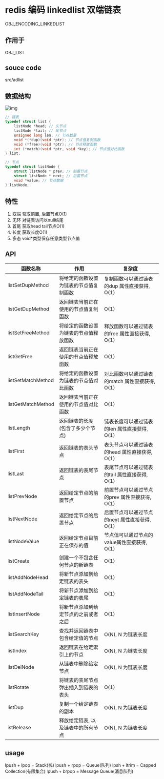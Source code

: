 # redis 编码 linkedlist 双端链表

OBJ_ENCODING_LINKEDLIST

## 作用于

OBJ_LIST

## souce code

src/adlist

## 数据结构

![img](res/redis-encoding-adlist.png)

```c
// 链表
typedef struct list {
    listNode *head; // 头节点
    listNode *tail; // 尾节点
    unsigned long len; // 节点数量
    void *(*dup)(void *ptr); // 节点值复制函数
    void (*free)(void *ptr); // 节点释放函数
    int (*match)(void *ptr, void *key); // 节点值对比函数
} list;

// 节点
typedef struct listNode {
    struct listNode * prev; // 前置节点
    struct listNode * next; // 后置节点
    void *value; // 节点数据
} listNode;
```

## 特性

1. 双端 获取前置, 后置节点O(1)  
2. 无环 对链表访问以null结尾  
3. 首尾 获取head tail节点O(1)  
4. 长度 获取长度O(1)  
5. 多态 void*类型保存任意类型节点值  

## API

| 函数名称           | 作用                                   | 复杂度                                         |
| ------------------ | -------------------------------------- | ---------------------------------------------- |
| listSetDupMethod   | 将给定的函数设置为链表的节点值复制函数 | 复制函数可以通过链表的dup 属性直接获得, O(1)   |
| listGetDupMethod   | 返回链表当前正在使用的节点值复制函数   | O(1)                                           |
| listSetFreeMethod  | 将给定的函数设置为链表的节点值释放函数 | 释放函数可以通过链表的free 属性直接获得, O(1)  |
| listGetFree        | 返回链表当前正在使用的节点值释放函数   | O(1)                                           |
| listSetMatchMethod | 将给定的函数设置为链表的节点值对比函数 | 对比函数可以通过链表的match 属性直接获得, O(1) |
| listGetMatchMethod | 返回链表当前正在使用的节点值对比函数   | O(1)                                           |
| listLength         | 返回链表的长度(包含了多少个节点)     | 链表长度可以通过链表的len 属性直接获得, O(1)   |
| listFirst          | 返回链表的表头节点                     | 表头节点可以通过链表的head 属性直接获得, O(1)  |
| listLast           | 返回链表的表尾节点                     | 表尾节点可以通过链表的tail 属性直接获得, O(1)  |
| listPrevNode       | 返回给定节点的前置节点                 | 前置节点可以通过节点的prev 属性直接获得, O(1)  |
| listNextNode       | 返回给定节点的后置节点                 | 后置节点可以通过节点的next 属性直接获得, O(1)  |
| listNodeValue      | 返回给定节点目前正在保存的值           | 节点值可以通过节点的value属性直接获得, O(1)    |
| listCreate         | 创建一个不包含任何节点的新链表         | O(1)                                           |
| listAddNodeHead    | 将新节点添加到给定链表的表头           | O(1)                                           |
| listAddNodeTail    | 将新节点添加到给定链表的表尾           | O(1)                                           |
| listInsertNode     | 将新节点添加到给定节点的之前或者之后   | O(1)                                           |
| listSearchKey      | 查找并返回链表中包含给定值的节点       | O(N), N 为链表长度                             |
| listIndex          | 返回链表在给定索引上的节点             | O(N), N 为链表长度                             |
| listDelNode        | 从链表中删除给定节点                   | O(N), N 为链表长度                             |
| listRotate         | 将链表的表尾节点弹出插入到链表的表头   | O(1)                                           |
| listDup            | 复制一个给定链表的副本                 | O(N), N 为链表长度                             |
| istRelease         | 释放给定链表, 以及链表中的所有节点     | O(N), N 为链表长度                             |

## usage

lpush + lpop = Stack(栈)
lpush + rpop = Queue(队列)
lpsh + ltrim = Capped Collection(有限集合)
lpush + brpop = Message Queue(消息队列)

